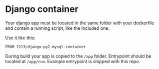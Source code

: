 # Django container

Your django app must be located in the same folder with your dockerfile and contain
a running script, like the included one.

Use it like this:
```
FROM f213/django-py2-mysql-container
```

During build your app is copied to the `/app` folder. Entrypoint should be located at `/app/run`.
Example entrypoint is shipped with this repo.
